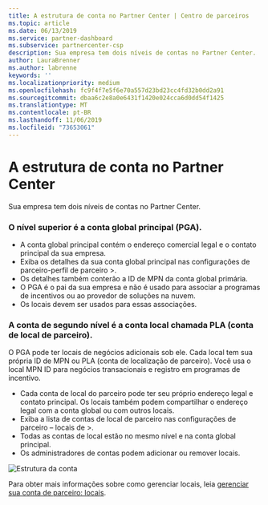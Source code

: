 ```yaml
---
title: A estrutura de conta no Partner Center | Centro de parceiros
ms.topic: article
ms.date: 06/13/2019
ms.service: partner-dashboard
ms.subservice: partnercenter-csp
description: Sua empresa tem dois níveis de contas no Partner Center.
author: LauraBrenner
ms.author: labrenne
keywords: ''
ms.localizationpriority: medium
ms.openlocfilehash: fc9f4f7e5f6e70a557d23bd23cc4fd32b0dd2a91
ms.sourcegitcommit: dbaa6c2e8a0e6431f1420e024cca6d0dd54f1425
ms.translationtype: MT
ms.contentlocale: pt-BR
ms.lasthandoff: 11/06/2019
ms.locfileid: "73653061"
---
```

# <a name="the-account-structure-in-partner-center"></a>A estrutura de conta no Partner Center

Sua empresa tem dois níveis de contas no Partner Center. 

### <a name="the-top-level-is-the-primary-global-account-pga"></a>O nível superior é a conta global principal (PGA).

- A conta global principal contém o endereço comercial legal e o contato principal da sua empresa. 
- Exiba os detalhes da sua conta global principal nas configurações de parceiro-perfil de parceiro >.
- Os detalhes também conterão a ID de MPN da conta global primária. 
- O PGA é o pai da sua empresa e não é usado para associar a programas de incentivos ou ao provedor de soluções na nuvem. 
- Os locais devem ser usados para essas associações.

### <a name="the-second-level-account-is-the-location-account-called-partner-location-account-pla"></a>A conta de segundo nível é a conta local chamada PLA (conta de local de parceiro).

O PGA pode ter locais de negócios adicionais sob ele. Cada local tem sua própria ID de MPN ou PLA (conta de localização de parceiro). Você usa o local MPN ID para negócios transacionais e registro em programas de incentivo.

- Cada conta de local do parceiro pode ter seu próprio endereço legal e contato principal. Os locais também podem compartilhar o endereço legal com a conta global ou com outros locais.
- Exiba a lista de contas de local de parceiro nas configurações de parceiro – locais de >.
- Todas as contas de local estão no mesmo nível e na conta global principal.
- Os administradores de contas podem adicionar ou remover locais.

![Estrutura da conta](images/accountstructure.png)

Para obter mais informações sobre como gerenciar locais, leia [gerenciar sua conta de parceiro: locais](manage-locations.md). 




















